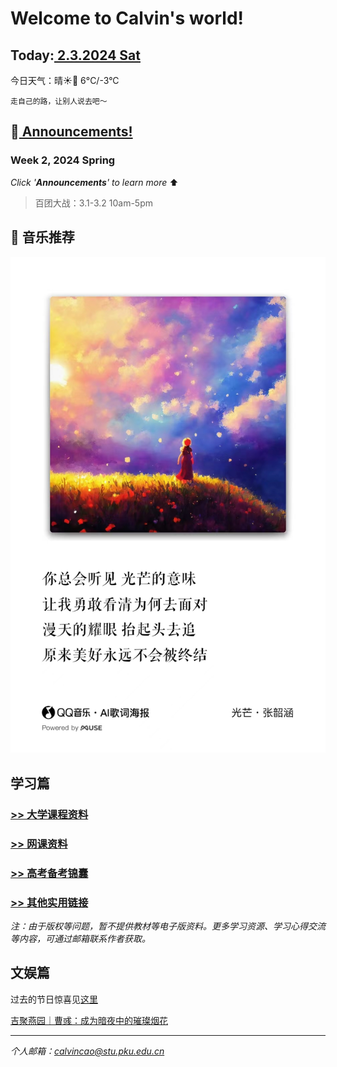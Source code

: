 # Welcome to Calvin's world!

## Today:[ 2.3.2024 Sat](/schedule/24sp-weekend)
今日天气：晴☀️🧊 6°C/-3°C

`走自己的路，让别人说去吧～`

## 📢[ Announcements!](/24sp/week2) 

### **Week 2**, 2024 Spring

*Click '**Announcements**' to learn more* ⬆️

> 百团大战：3.1-3.2 10am-5pm

## 🎵 音乐推荐

![happy 元宵节!](/24sp/song/guangmang.jpg)

## 学习篇

### [>> 大学课程资料](university_courses)

### [>> 网课资料](online_course)

### [>> 高考备考锦囊](gaokao)

### [>> 其他实用链接](links)

*注：由于版权等问题，暂不提供教材等电子版资料。更多学习资源、学习心得交流等内容，可通过邮箱联系作者获取。*

## 文娱篇

过去的节日惊喜见[这里](/activity)

[吉聚燕园｜曹彧：成为暗夜中的璀璨烟花](https://mp.weixin.qq.com/s/zs2K9cgmLi-b9N5gp6V9Jg)

----
*个人邮箱：calvincao@stu.pku.edu.cn*